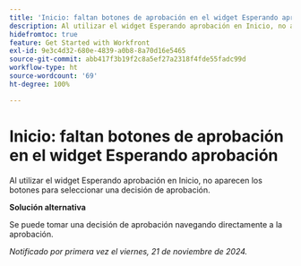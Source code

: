 ```yaml
---
title: 'Inicio: faltan botones de aprobación en el widget Esperando aprobación'
description: Al utilizar el widget Esperando aprobación en Inicio, no aparecen los botones para seleccionar una decisión de aprobación.
hidefromtoc: true
feature: Get Started with Workfront
exl-id: 9e3c4d32-680e-4839-a0b8-8a70d16e5465
source-git-commit: abb417f3b19f2c8a5ef27a2318f4fde55fadc99d
workflow-type: ht
source-wordcount: '69'
ht-degree: 100%

---
```


# Inicio: faltan botones de aprobación en el widget Esperando aprobación

Al utilizar el widget Esperando aprobación en Inicio, no aparecen los botones para seleccionar una decisión de aprobación.

**Solución alternativa**

Se puede tomar una decisión de aprobación navegando directamente a la aprobación.

_Notificado por primera vez el viernes, 21 de noviembre de 2024._
